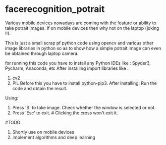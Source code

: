 # facerecognition_potrait

Various mobile devices nowadays are coming with the feature or ability to take potrait images. If on mobile devices then why not on the laptop (joking !!).

This is just a small scrap pf python code using opencv and various other image libraries in python so as to show how a simple potrait image can even be obtained through laptop camera.

for running this code you have to install any Python IDEs like : Spyder3, Pycharm, Anaconda, etc
After installing import libraries like :
1. cv2
2. PIL
Before this you have to install python-pip3.
After installing:
Run the code and obtain the result.

Using:
1. Press 'S' to take image. Check whether the window is selected or not.
2. Press 'Esc' to exit. # Clicking the cross won't exit it.



#TODO
1. Shortly use on mobile devices
2. Implement algorithms and deep learning 

